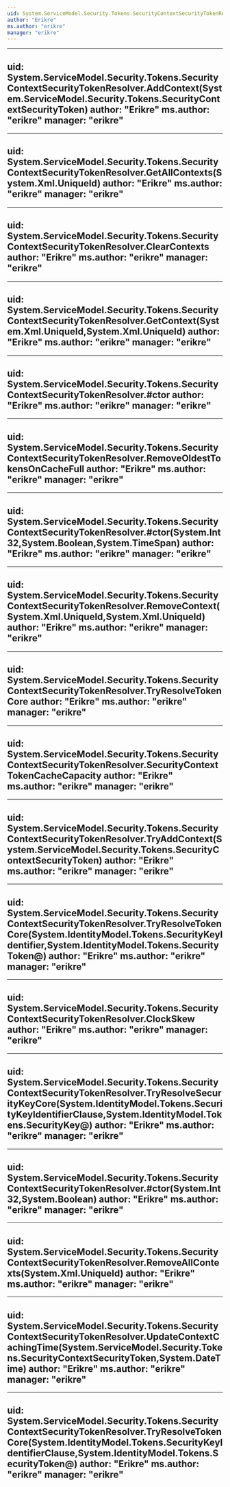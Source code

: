 ```yaml
---
uid: System.ServiceModel.Security.Tokens.SecurityContextSecurityTokenResolver
author: "Erikre"
ms.author: "erikre"
manager: "erikre"
---
```


---
uid: System.ServiceModel.Security.Tokens.SecurityContextSecurityTokenResolver.AddContext(System.ServiceModel.Security.Tokens.SecurityContextSecurityToken)
author: "Erikre"
ms.author: "erikre"
manager: "erikre"
---

---
uid: System.ServiceModel.Security.Tokens.SecurityContextSecurityTokenResolver.GetAllContexts(System.Xml.UniqueId)
author: "Erikre"
ms.author: "erikre"
manager: "erikre"
---

---
uid: System.ServiceModel.Security.Tokens.SecurityContextSecurityTokenResolver.ClearContexts
author: "Erikre"
ms.author: "erikre"
manager: "erikre"
---

---
uid: System.ServiceModel.Security.Tokens.SecurityContextSecurityTokenResolver.GetContext(System.Xml.UniqueId,System.Xml.UniqueId)
author: "Erikre"
ms.author: "erikre"
manager: "erikre"
---

---
uid: System.ServiceModel.Security.Tokens.SecurityContextSecurityTokenResolver.#ctor
author: "Erikre"
ms.author: "erikre"
manager: "erikre"
---

---
uid: System.ServiceModel.Security.Tokens.SecurityContextSecurityTokenResolver.RemoveOldestTokensOnCacheFull
author: "Erikre"
ms.author: "erikre"
manager: "erikre"
---

---
uid: System.ServiceModel.Security.Tokens.SecurityContextSecurityTokenResolver.#ctor(System.Int32,System.Boolean,System.TimeSpan)
author: "Erikre"
ms.author: "erikre"
manager: "erikre"
---

---
uid: System.ServiceModel.Security.Tokens.SecurityContextSecurityTokenResolver.RemoveContext(System.Xml.UniqueId,System.Xml.UniqueId)
author: "Erikre"
ms.author: "erikre"
manager: "erikre"
---

---
uid: System.ServiceModel.Security.Tokens.SecurityContextSecurityTokenResolver.TryResolveTokenCore
author: "Erikre"
ms.author: "erikre"
manager: "erikre"
---

---
uid: System.ServiceModel.Security.Tokens.SecurityContextSecurityTokenResolver.SecurityContextTokenCacheCapacity
author: "Erikre"
ms.author: "erikre"
manager: "erikre"
---

---
uid: System.ServiceModel.Security.Tokens.SecurityContextSecurityTokenResolver.TryAddContext(System.ServiceModel.Security.Tokens.SecurityContextSecurityToken)
author: "Erikre"
ms.author: "erikre"
manager: "erikre"
---

---
uid: System.ServiceModel.Security.Tokens.SecurityContextSecurityTokenResolver.TryResolveTokenCore(System.IdentityModel.Tokens.SecurityKeyIdentifier,System.IdentityModel.Tokens.SecurityToken@)
author: "Erikre"
ms.author: "erikre"
manager: "erikre"
---

---
uid: System.ServiceModel.Security.Tokens.SecurityContextSecurityTokenResolver.ClockSkew
author: "Erikre"
ms.author: "erikre"
manager: "erikre"
---

---
uid: System.ServiceModel.Security.Tokens.SecurityContextSecurityTokenResolver.TryResolveSecurityKeyCore(System.IdentityModel.Tokens.SecurityKeyIdentifierClause,System.IdentityModel.Tokens.SecurityKey@)
author: "Erikre"
ms.author: "erikre"
manager: "erikre"
---

---
uid: System.ServiceModel.Security.Tokens.SecurityContextSecurityTokenResolver.#ctor(System.Int32,System.Boolean)
author: "Erikre"
ms.author: "erikre"
manager: "erikre"
---

---
uid: System.ServiceModel.Security.Tokens.SecurityContextSecurityTokenResolver.RemoveAllContexts(System.Xml.UniqueId)
author: "Erikre"
ms.author: "erikre"
manager: "erikre"
---

---
uid: System.ServiceModel.Security.Tokens.SecurityContextSecurityTokenResolver.UpdateContextCachingTime(System.ServiceModel.Security.Tokens.SecurityContextSecurityToken,System.DateTime)
author: "Erikre"
ms.author: "erikre"
manager: "erikre"
---

---
uid: System.ServiceModel.Security.Tokens.SecurityContextSecurityTokenResolver.TryResolveTokenCore(System.IdentityModel.Tokens.SecurityKeyIdentifierClause,System.IdentityModel.Tokens.SecurityToken@)
author: "Erikre"
ms.author: "erikre"
manager: "erikre"
---
